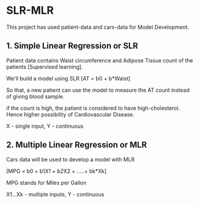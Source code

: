 # SLR-MLR
This project has used patient-data and cars-data for Model Development.
## 1. Simple Linear Regression or SLR

Patient data contains Waist circumference and Adipose Tissue count of the patients [Supervised learning]. 

We'll build a model using SLR [AT = b0 + b*Waist] 

So that, a new patient can use the model to measure the AT count instead of giving blood sample.

if the count is high, the patient is considered to have high-cholesterol. Hence higher possibility of 
Cardiovascular Disease.

X  - single input, Y - continuous

## 2. Multiple Linear Regression or MLR
Cars data will be used to develop a model with MLR 

[MPG = b0 + b1*X1 + b2*X2 + .....+ bk*Xk]

MPG stands for Miles per Gallon

X1...Xk  - multiple inputs, Y - continuous

